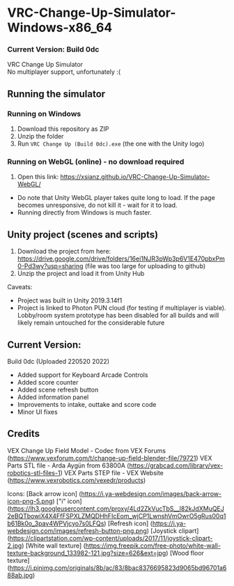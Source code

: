 # VRC-Change-Up-Simulator-Windows-x86_64
### Current Version: Build 0dc 

VRC Change Up Simulator </br> No multiplayer support, unfortunately :(

## Running the simulator
### Running on Windows 
1. Download this repository as ZIP
2. Unzip the folder
3. Run `VRC Change Up (Build 0dc).exe` (the one with the Unity logo)

### Running on WebGL (online) - no download required
1. Open this link: https://xsianz.github.io/VRC-Change-Up-Simulator-WebGL/ 
- Do note that Unity WebGL player takes quite long to load. If the page becomes unresponsive, do not kill it - wait for it to load. 
- Running directly from Windows is much faster.

## Unity project (scenes and scripts)
1. Download the project from here: https://drive.google.com/drive/folders/16ei1NJR3pWp3p6V1E470pbxPm0-Pd3wy?usp=sharing (file was too large for uploading to github)
2. Unzip the project and load it from Unity Hub

Caveats: 
- Project was built in Unity 2019.3.14f1
- Project is linked to Photon PUN cloud (for testing if multiplayer is viable). Lobby/room system prototype has been disabled for all builds and will likely remain untouched for the considerable future

## Current Version:
Build 0dc (Uploaded 220520 2022) 
- Added support for Keyboard Arcade Controls 
- Added score counter 
- Added scene refresh button 
- Added information panel 
- Improvements to intake, outtake and score code
- Minor UI fixes

## Credits
VEX Change Up Field Model - Codec from VEX Forums (https://www.vexforum.com/t/change-up-field-blender-file/79721)
VEX Parts STL file - Arda Aygün from 63800A (https://grabcad.com/library/vex-robotics-stl-files-1)
VEX Parts STEP file - VEX Website (https://www.vexrobotics.com/vexedr/products)

Icons:
[Back arrow icon] (https://i.ya-webdesign.com/images/back-arrow-icon-png-5.png)
["i" icon] (https://lh3.googleusercontent.com/proxy/4Ld2ZkVucTbS__l82kJdXMuQEJ2eBQTbowiX4X4FfFSPXLZMQDHhFIcEom_wjCP1LwnshVmOwrO5gRus00q1b61Bk0o_3pav4WPVjcyo7s0LFQs)
[Refresh icon] (https://i.ya-webdesign.com/images/refresh-button-png.png)
[Joystick clipart] (https://clipartstation.com/wp-content/uploads/2017/11/joystick-clipart-2.jpg)
[White wall texture] (https://img.freepik.com/free-photo/white-wall-texture-background_133982-121.jpg?size=626&ext=jpg)
[Wood floor texture] (https://i.pinimg.com/originals/8b/ac/83/8bac8376695823d9065bd96701a688ab.jpg)
